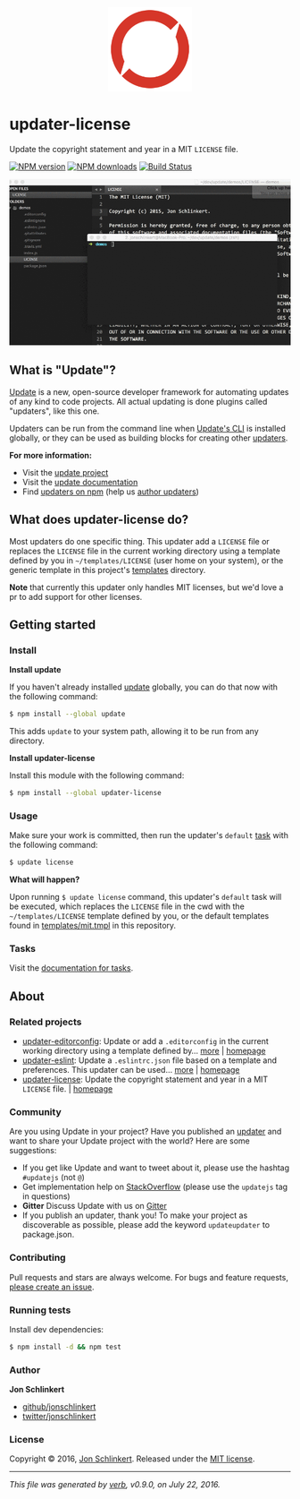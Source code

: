 
<p align="center">

<a href="https://github.com/update/update">
<img height="150" width="150" src="https://raw.githubusercontent.com/update/update/master/docs/logo.png">
</a>
</p>

# updater-license

Update the copyright statement and year in a MIT `LICENSE` file.

[![NPM version](https://img.shields.io/npm/v/updater-license.svg?style=flat)](https://www.npmjs.com/package/updater-license) [![NPM downloads](https://img.shields.io/npm/dm/updater-license.svg?style=flat)](https://npmjs.org/package/updater-license) [![Build Status](https://img.shields.io/travis/update/updater-license.svg?style=flat)](https://travis-ci.org/update/updater-license)

![updater-license demo](https://raw.githubusercontent.com/update/updater-license/master/docs/demo.gif)

## What is "Update"?

[Update](https://github.com/update/update) is a new, open-source developer framework for automating updates of any kind to code projects. All actual updating is done plugins called "updaters", like this one.

Updaters can be run from the command line when [Update's CLI](https://github.com/update/update/blob/master/docs/installing-the-cli.md) is installed globally, or they can be used as building blocks for creating other [updaters](https://github.com/update/update/blob/master/docs/updaters.md).

**For more information:**

* Visit the [update project](https://github.com/update/update)
* Visit the [update documentation](https://github.com/update/update/blob/master/docs/)
* Find [updaters on npm](https://www.npmjs.com/browse/keyword/update-updater) (help us [author updaters](https://github.com/update/update/blob/master/docs/updaters.md))

## What does updater-license do?

Most updaters do one specific thing. This updater add a `LICENSE` file or replaces the `LICENSE` file in the current working directory using a template defined by you in `~/templates/LICENSE` (user home on your system), or the generic template in this project's [templates](templates) directory.

**Note** that currently this updater only handles MIT licenses, but we'd love a pr to add support for other licenses.

## Getting started

### Install

**Install update**

If you haven't already installed [update](https://github.com/update/update) globally, you can do that now with the following command:

```sh
$ npm install --global update
```

This adds `update` to your system path, allowing it to be run from any directory.

**Install updater-license**

Install this module with the following command:

```sh
$ npm install --global updater-license
```

### Usage

Make sure your work is committed, then run the updater's `default` [task](https://github.com/update/update/blob/master/docs/tasks.md#default-task) with the following command:

```sh
$ update license
```

**What will happen?**

Upon running `$ update license` command, this updater's `default` task will be executed, which replaces the `LICENSE` file in the cwd with the `~/templates/LICENSE` template defined by you, or the default templates found in [templates/mit.tmpl](templates/mit.tmpl) in this repository.

### Tasks

Visit the [documentation for tasks](https://github.com/update/update/blob/master/docs/tasks.md).

## About

### Related projects

* [updater-editorconfig](https://www.npmjs.com/package/updater-editorconfig): Update or add a `.editorconfig` in the current working directory using a template defined by… [more](https://github.com/update/updater-editorconfig) | [homepage](https://github.com/update/updater-editorconfig "Update or add a `.editorconfig` in the current working directory using a template defined by you in `~/templates`, or generic one if a custom template is not defined. This is an Update `updater`, which can be run from the command line when Update is insta")
* [updater-eslint](https://www.npmjs.com/package/updater-eslint): Update a `.eslintrc.json` file based on a template and preferences. This updater can be used… [more](https://github.com/update/updater-eslint) | [homepage](https://github.com/update/updater-eslint "Update a `.eslintrc.json` file based on a template and preferences. This updater can be used from the command line when installed globally, or as a plugin in other updaters.")
* [updater-license](https://www.npmjs.com/package/updater-license): Update the copyright statement and year in a MIT `LICENSE` file. | [homepage](https://github.com/update/updater-license "Update the copyright statement and year in a MIT `LICENSE` file.")

### Community

Are you using Update in your project? Have you published an [updater](https://github.com/update/update/blob/master/docs/updaters.md) and want to share your Update project with the world? Here are some suggestions:

* If you get like Update and want to tweet about it, please use the hashtag `#updatejs` (not `@`)
* Get implementation help on [StackOverflow](http://stackoverflow.com/questions/tagged/update) (please use the `updatejs` tag in questions)
* **Gitter** Discuss Update with us on [Gitter](https://gitter.im/update/update)
* If you publish an updater, thank you! To make your project as discoverable as possible, please add the keyword `updateupdater` to package.json.

### Contributing

Pull requests and stars are always welcome. For bugs and feature requests, [please create an issue](../../issues/new).

### Running tests

Install dev dependencies:

```sh
$ npm install -d && npm test
```

### Author

**Jon Schlinkert**

* [github/jonschlinkert](https://github.com/jonschlinkert)
* [twitter/jonschlinkert](http://twitter.com/jonschlinkert)

### License

Copyright © 2016, [Jon Schlinkert](https://github.com/jonschlinkert).
Released under the [MIT license](https://github.com/update/updater-license/blob/master/LICENSE).

***

_This file was generated by [verb](https://github.com/verbose/verb), v0.9.0, on July 22, 2016._